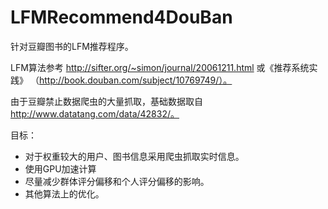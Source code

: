 LFMRecommend4DouBan
===================

针对豆瓣图书的LFM推荐程序。

LFM算法参考 http://sifter.org/~simon/journal/20061211.html 或《推荐系统实践》
（http://book.douban.com/subject/10769749/）。

由于豆瓣禁止数据爬虫的大量抓取，基础数据取自
http://www.datatang.com/data/42832/。

目标：
 * 对于权重较大的用户、图书信息采用爬虫抓取实时信息。
 * 使用GPU加速计算
 * 尽量减少群体评分偏移和个人评分偏移的影响。
 * 其他算法上的优化。